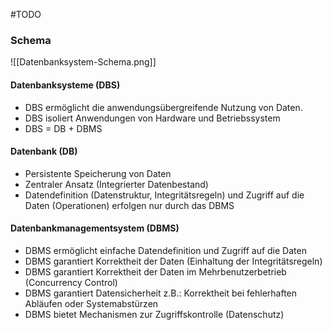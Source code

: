 #TODO
### Schema
![[Datenbanksystem-Schema.png]]

#### Datenbanksysteme (DBS)
- DBS ermöglicht die anwendungsübergreifende Nutzung von Daten.
- DBS isoliert Anwendungen von Hardware und Betriebssystem
- DBS = DB + DBMS
#### Datenbank (DB)
- Persistente Speicherung von Daten
- Zentraler Ansatz (Integrierter Datenbestand)
- Datendefinition (Datenstruktur, Integritätsregeln) und Zugriff auf die Daten (Operationen) erfolgen nur durch das DBMS
#### Datenbankmanagementsystem (DBMS)

- DBMS ermöglicht einfache Datendefinition und Zugriff auf die Daten
- DBMS garantiert Korrektheit der Daten (Einhaltung der Integritätsregeln)
- DBMS garantiert Korrektheit der Daten im Mehrbenutzerbetrieb (Concurrency Control)
- DBMS garantiert Datensicherheit z.B.: Korrektheit bei fehlerhaften Abläufen oder Systemabstürzen
- DBMS bietet Mechanismen zur Zugriffskontrolle (Datenschutz)